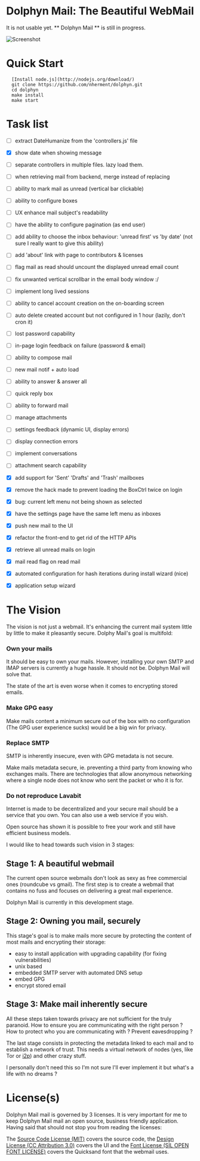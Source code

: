 Dolphyn Mail: The Beautiful WebMail
===================================

It is not usable yet. ** Dolphyn Mail ** is still in progress.

![Screenshot](https://raw.github.com/nherment/dolphyn/master/docs/design/simple_mail.png "Screenshot")

Quick Start
===========

```
  [Install node.js](http://nodejs.org/download/)
  git clone https://github.com/nherment/dolphyn.git
  cd dolphyn
  make install
  make start
```

Task list
=========

- [ ] extract DateHumanize from the 'controllers.js' file
- [x] show date when showing message
- [ ] separate controllers in multiple files. lazy load them.
- [ ] when retrieving mail from backend, merge instead of replacing
- [ ] ability to mark mail as unread (vertical bar clickable)
- [ ] ability to configure boxes
- [ ] UX enhance mail subject's readability
- [ ] have the ability to configure pagination (as end user)
- [ ] add ability to choose the inbox behaviour: 'unread first' vs 'by date' (not sure I really want to give this ability)
- [ ] add 'about' link with page to contributors & licenses
- [ ] flag mail as read should uncount the displayed unread email count
- [ ] fix unwanted vertical scrollbar in the email body window :/
- [ ] implement long lived sessions
- [ ] ability to cancel account creation on the on-boarding screen
- [ ] auto delete created account but not configured in 1 hour (lazily, don't cron it)
- [ ] lost password capability
- [ ] in-page login feedback on failure (password & email)
- [ ] ability to compose mail
- [ ] new mail notif + auto load
- [ ] ability to answer & answer all
- [ ] quick reply box
- [ ] ability to forward mail
- [ ] manage attachments
- [ ] settings feedback (dynamic UI, display errors)
- [ ] display connection errors
- [ ] implement conversations
- [ ] attachment search capability
- [x] add support for 'Sent' 'Drafts' and 'Trash' mailboxes
- [x] remove the hack made to prevent loading the BoxCtrl twice on login
- [x] bug: current left menu not being shown as selected
- [x] have the settings page have the same left menu as inboxes
- [x] push new mail to the UI
- [x] refactor the front-end to get rid of the HTTP APIs
- [x] retrieve all unread mails on login
- [x] mail read flag on read mail
- [x] automated configuration for hash iterations during install wizard (nice)
- [x] application setup wizard


The Vision
==========

The vision is not just a webmail. It's enhancing the current mail system little by little to make it pleasantly secure.
Dolphy Mail's goal is multifold:

### Own your mails

It should be easy to own your mails. However, installing your own SMTP and IMAP servers is currently a huge hassle. It
should not be. Dolphyn Mail will solve that.

The state of the art is even worse when it comes to encrypting stored emails.

### Make GPG easy

Make mails content a minimum secure out of the box with no configuration (The GPG user experience sucks) would be a big win for
privacy.

### Replace SMTP

SMTP is inherently insecure, even with GPG metadata is not secure.

Make mails metadata secure, ie. preventing a third party from knowing who exchanges mails. There are technologies that
allow anonymous networking where a single node does not know who sent the packet or who it is for.

### Do not reproduce Lavabit

Internet is made to be decentralized and your secure mail should be a service that you own. You can also use a web
service if you wish.

Open source has shown it is possible to free your work and still have efficient business models.


I would like to head towards such vision in 3 stages:

Stage 1: A beautiful webmail
----------------------------

The current open source webmails don't look as sexy as free commercial ones (roundcube vs gmail).
The first step is to create a webmail that contains no fuss and focuses on delivering a great mail experience.

Dolphyn Mail is currently in this development stage.

Stage 2: Owning you mail, securely
----------------------------------

This stage's goal is to make mails more secure by protecting the content of most mails and encrypting their storage:

- easy to install application with upgrading capability (for fixing vulnerabilities)
- unix based
- embedded SMTP server with automated DNS setup
- embed GPG
- encrypt stored email

Stage 3: Make mail inherently secure
------------------------------------

All these steps taken towards privacy are not sufficient for the truly paranoid. How to ensure you are communicating
with the right person ? How to protect who you are communicating with ? Prevent eavesdropping ?

The last stage consists in protecting the metadata linked to each mail and to establish a network of trust. This needs a
virtual network of nodes (yes, like Tor or [i2p](http://www.i2p2.de/)) and other crazy stuff.

I personally don't need this so I'm not sure I'll ever implement it but what's a life with no dreams ?

License(s)
==========

Dolphyn Mail mail is governed by 3 licenses. It is very important for me to keep Dolphyn Mail mail an open source,
business friendly application. Having said that should not stop you from reading the licenses:

The [Source Code License (MIT)](https://github.com/nherment/dolphyn/blob/master/LICENSE.md) covers the source
code, the [Design License (CC Attribution 3.0)](https://github.com/nherment/dolphyn/blob/master/docs/design/LICENSE_SIMPLE_MAIL.md)
covers the UI and the [Font License (SIL OPEN FONT LICENSE)](https://github.com/nherment/dolphyn/blob/master/public/css/fonts/Quicksand/LICENSE.md)
covers the Quicksand font that the webmail uses.